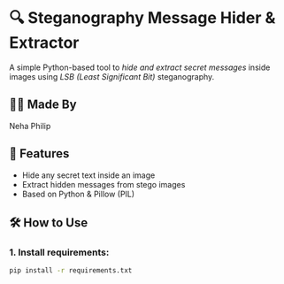 # 🔍 Steganography Message Hider & Extractor

A simple Python-based tool to *hide and extract secret messages* inside images using *LSB (Least Significant Bit)* steganography.

## 👩‍💻 Made By
Neha Philip 

## 🚀 Features
- Hide any secret text inside an image
- Extract hidden messages from stego images
- Based on Python & Pillow (PIL)

## 🛠 How to Use

### 1. Install requirements:
```bash
pip install -r requirements.txt
